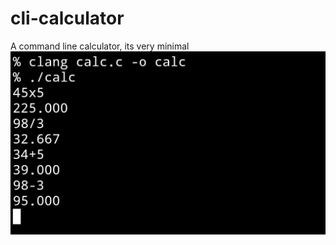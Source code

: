 # cli-calculator
A command line calculator, its very minimal
![alt text](https://github.com/tarik-celik/cli-calc/blob/main/Screenshot_20231222_181240_Termux.jpg)
